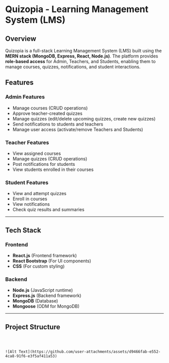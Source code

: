 # Quizopia - Learning Management System (LMS)

## Overview
Quizopia is a full-stack Learning Management System (LMS) built using the **MERN stack (MongoDB, Express, React, Node.js)**. The platform provides **role-based access** for Admin, Teachers, and Students, enabling them to manage courses, quizzes, notifications, and student interactions.

## Features

### Admin Features
- Manage courses (CRUD operations)
- Approve teacher-created quizzes
- Manage quizzes (edit/delete upcoming quizzes, create new quizzes)
- Send notifications to students and teachers
- Manage user access (activate/remove Teachers and Students)

### Teacher Features
- View assigned courses
- Manage quizzes (CRUD operations)
- Post notifications for students
- View students enrolled in their courses

### Student Features
- View and attempt quizzes
- Enroll in courses
- View notifications
- Check quiz results and summaries

---

## Tech Stack

### Frontend
- **React.js** (Frontend framework)
- **React Bootstrap** (For UI components)
- **CSS** (For custom styling)

### Backend
- **Node.js** (JavaScript runtime)
- **Express.js** (Backend framework)
- **MongoDB** (Database)
- **Mongoose** (ODM for MongoDB)

---

## Project Structure

```



![Alt Text](https://github.com/user-attachments/assets/d9466fab-e552-4ca8-91f6-e3f5af411a53)





